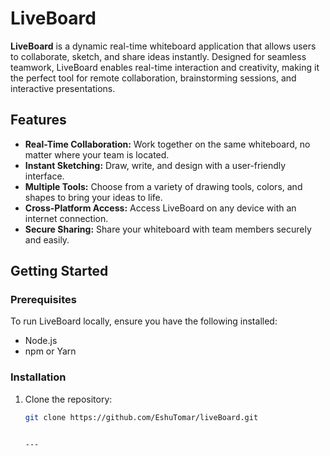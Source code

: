 # LiveBoard

**LiveBoard** is a dynamic real-time whiteboard application that allows users to collaborate, sketch, and share ideas instantly. Designed for seamless teamwork, LiveBoard enables real-time interaction and creativity, making it the perfect tool for remote collaboration, brainstorming sessions, and interactive presentations.

## Features

- **Real-Time Collaboration:** Work together on the same whiteboard, no matter where your team is located.
- **Instant Sketching:** Draw, write, and design with a user-friendly interface.
- **Multiple Tools:** Choose from a variety of drawing tools, colors, and shapes to bring your ideas to life.
- **Cross-Platform Access:** Access LiveBoard on any device with an internet connection.
- **Secure Sharing:** Share your whiteboard with team members securely and easily.

## Getting Started

### Prerequisites

To run LiveBoard locally, ensure you have the following installed:

- Node.js
- npm or Yarn  

### Installation

1. Clone the repository:

   ```bash
   git clone https://github.com/EshuTomar/liveBoard.git


   ---

   
